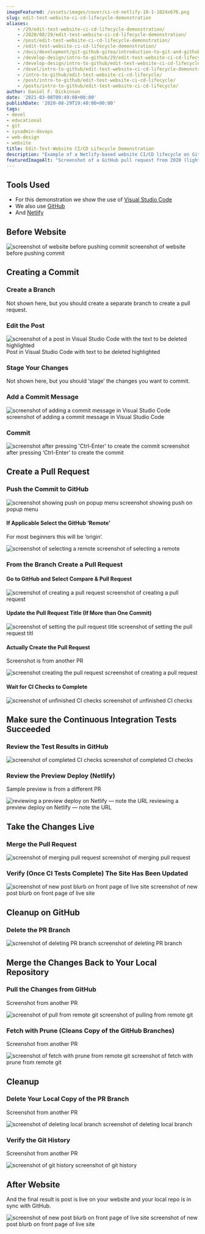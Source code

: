 ```yaml
---
imageFeatured: /assets/images/cover/ci-cd-netlify-18-1-1024x676.png
slug: edit-test-website-ci-cd-lifecycle-demonstration
aliases:
    - /29/edit-test-website-ci-cd-lifecycle-demonstration/
    - /2020/08/29/edit-test-website-ci-cd-lifecycle-demonstration/
    - /post/edit-test-website-ci-cd-lifecycle-demonstration/
    - /edit-test-website-ci-cd-lifecycle-demonstration/
    - /docs/development/git-github-gitea/introduction-to-git-and-github/edit-test-website-ci-cd-lifecycle-demonstration/
    - /develop-design/intro-to-github/29/edit-test-website-ci-cd-lifecycle-demonstration/
    - /develop-design/intro-to-github/edit-test-website-ci-cd-lifecycle-demonstration/
    - /devel/intro-to-github/edit-test-website-ci-cd-lifecycle-demonstration/
    - /intro-to-github/edit-test-website-ci-cd-lifecycle/
    - /post/intro-to-github/edit-test-website-ci-cd-lifecycle/
    - /posts/intro-to-github/edit-test-website-ci-cd-lifecycle/
author: Daniel F. Dickinson
date: '2021-03-08T09:49:08+00:00'
publishDate: '2020-08-29T19:40:00+00:00'
tags:
- devel
- educational
- git
- sysadmin-devops
- web-design
- website
title: Edit-Test-Website CI/CD Lifecycle Demonstration
description: "Example of a Netlify-based website CI/CD lifecycle on GitHub"
featuredImageAlt: "Screenshot of a GitHub pull request from 2020 (light mode) with partially complete Continuous Integration checks"
---
```


## Tools Used

* For this demonstration we show the use of [Visual Studio Code](https://code.visualstudio.com/)
* We also use [GitHub](https://github.com)
* And [Netlify](https://www.netlify.com)

## Before Website

![screenshot of website before pushing commit](../../assets/images/ci-cd-netlify-0-1-1024x676.png) screenshot of website before pushing commit

## Creating a Commit

### Create a Branch

Not shown here, but you should create a separate branch to create a pull
request.

### Edit the Post

![screenshot of a post in Visual Studio Code with the text to be deleted highlighted](../../assets/images/ci-cd-netlify-01-1.png)
Post in Visual Studio Code with text to be deleted highlighted

### Stage Your Changes

Not shown here, but you should ‘stage’ the changes you want to commit.

### Add a Commit Message

![screenshot of adding a commit message in Visual Studio Code](../../assets/images/ci-cd-netlify-06-1.png) screenshot of adding a commit message in Visual Studio Code

### Commit

![screenshot after pressing 'Ctrl-Enter' to create the commit](../../assets/images/ci-cd-netlify-07-1.png) screenshot after pressing ‘Ctrl-Enter’ to create the commit

## Create a Pull Request

### Push the Commit to GitHub

![screenshot showing push on popup menu](../../assets/images/ci-cd-netlify-10-1-1024x676.png)
screenshot showing push on popup menu

#### If Applicable Select the GitHub ‘Remote’

For most beginners this will be ‘origin’.

![screenshot of selecting a remote](../../assets/images/ci-cd-netlify-11-1-1024x676.png) screenshot of selecting a remote

### From the Branch Create a Pull Request

#### Go to GitHub and Select Compare & Pull Request

![screenshot of creating a pull request](../../assets/images/ci-cd-netlify-13-1-1024x676.png)
screenshot of creating a pull request

#### Update the Pull Request Title (If More than One Commit)

![screenshot of setting the pull request title](../../assets/images/ci-cd-netlify-15-2.png) screenshot of setting the pull request titl

#### Actually Create the Pull Request

Screenshot is from another PR

![screenshot creating the pull request](../../assets/images/ci-cd-netlify-49-1-1024x676.png)
screenshot of creating a pull request

#### Wait for CI Checks to Complete

![screenshot of unfinished CI checks](../../assets/images/ci-cd-netlify-18-1-1024x676.png)
screenshot of unfinished CI checks

## Make sure the Continuous Integration Tests Succeeded

### Review the Test Results in GitHub

![screenshot of completed CI checks](../../assets/images/ci-cd-netlify-19-1-1024x676.png)
screenshot of completed CI checks

### Review the Preview Deploy (Netlify)

Sample preview is from a different PR

![reviewing a preview deploy on Netlify — note the URL](../../assets/images/ci-cd-netlify-54-1-1024x676.png)
reviewing a preview deploy on Netlify — note the URL

## Take the Changes Live

### Merge the Pull Request

![screenshot of merging pull request](../../assets/images/ci-cd-netlify-49-1-1024x676.png)
screenshot of merging pull request

### Verify (Once CI Tests Complete) The Site Has Been Updated

![screenshot of new post blurb on front page of live site](../../assets/images/ci-cd-netlify-24-1-1024x676.png)
screenshot of new post blurb on front page of live site

## Cleanup on GitHub

### Delete the PR Branch

![screenshot of deleting PR branch](../../assets/images/ci-cd-netlify-57-1-1024x676.png)
screenshot of deleting PR branch

## Merge the Changes Back to Your Local Repository

### Pull the Changes from GitHub

Screenshot from another PR

![screenshot of pull from remote git](../../assets/images/github-operations-35-1-1024x676.png)
screenshot of pulling from remote git

### Fetch with Prune (Cleans Copy of the GitHub Branches)

Screenshot from another PR

![screenshot of fetch with prune from remote git](../../assets/images/github-operations-25-1-1024x676.png)
screenshot of fetch with prune from remote git

## Cleanup

### Delete Your Local Copy of the PR Branch

Screenshot from another PR

![screenshot of deleting local branch](../../assets/images/github-operations-31-1-1024x676.png)
screenshot of deleting local branch

### Verify the Git History

Screenshot from another PR

![screenshot of git history](../../assets/images/github-operations-49-1-1024x676.png)
screenshot of git history

## After Website

And the final result is post is live on your website and your local repo is in
sync with GitHub.

![screenshot of new post blurb on front page of live site](../../assets/images/ci-cd-netlify-24-1-1024x676.png)
screenshot of new post blurb on front page of live site
